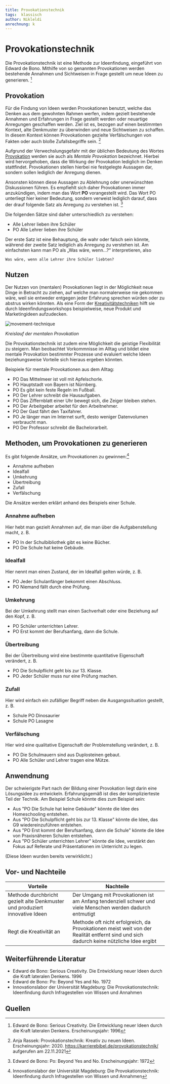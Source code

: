 ```yaml
---
title: Provokationstechnik
tags:  klassisch
author: Nikleldi
anrechnung: k 
---
```


# Provokationstechnik


Die Provokationstechnik ist eine Methode zur Ideenfindung, eingeführt von Edward de Bono. Mithilfe von so genannten Provokationen werden bestehende Annahmen und Sichtweisen in Frage gestellt um neue Ideen zu generieren. [^1]

## Provokation

Für die Findung von Ideen werden Provokationen benutzt, welche das Denken aus dem gewohnten Rahmen werfen, indem gezielt bestehende Annahmen und Erfahrungen in Frage gestellt werden oder neuartige Anregungen geschaffen werden. 
Ziel ist es, bezogen auf einen bestimmten Kontext, alte Denkmuster zu überwinden und neue Sichtweisen zu schaffen. 
In diesem Kontext können Provokationen gezielte Verfälschungen von Fakten oder auch bloße Zufallsbegriffe sein. [^2] 

Aufgrund der Verwechslungsgefahr mit der üblichen Bedeutung des Wortes [Provokation](https://de.wikipedia.org/wiki/Provokation) werden sie auch als *Mentale Provokation* bezeichnet. 
Hierbei wird hervorgehoben, dass die Wirkung der Provokation lediglich im Denken stattfindet.
Provokationen stellen hierbei nie festgelegte Aussagen dar, sondern sollen lediglich der Anregung dienen. 

Ansonsten können diese Aussagen zu Ablehnung oder unerwünschten Diskussionen führen. 
Es empfiehlt sich daher Provokationen immer anzukündigen, indem man das Wort **PO** vorangestellt wird. 
Das Wort PO unterliegt hier keiner Bedeutung, sondern verweist lediglich darauf, dass der drauf folgende Satz als Anregung zu verstehen ist. [^3]

Die folgenden Sätze sind daher unterschiedlich zu verstehen:

* Alle Lehrer lieben ihre Schüler
* PO Alle Lehrer lieben ihre Schüler

Der erste Satz ist eine Behauptung, die wahr oder falsch sein könnte, während der zweite Satz lediglich als Anregung zu verstehen ist. 
Am einfachsten kann man PO als „Was wäre, wenn…?“ interpretieren, also

    Was wäre, wenn alle Lehrer ihre Schüler liebten?

## Nutzen

Der Nutzen von (mentalen) Provokationen liegt in der Möglichkeit neue Dinge in Betracht zu ziehen, auf welche man normalerweise nie gekommen wäre, weil sie entweder entgegen jeder Erfahrung sprechen würden oder zu abstrus wirken könnten. 
Als eine Form der [Kreativitätstechniken](https://de.wikipedia.org/wiki/Kreativit%C3%A4tstechniken) hilft sie durch Ideenfindungsworkshops beispielweise, neue Produkt und Marketingideen aufzudecken.


![movement-technique](https://user-images.githubusercontent.com/92984346/143011134-748857c9-a40e-480c-9b88-bfc51285b270.png)

*Kreislauf der mentalen Provokation*




Die Provokationstechnik ist zudem eine Möglichkeit die geistige Flexibilität zu steigern. Man beobachtet Vorkommnisse im Alltag und  bildet eine mentale Provokation bestimmter Prozesse und evaluiert welche Ideen beziehungsweise Vorteile sich hieraus ergeben könnten.

Beispiele für mentale Provokationen aus dem Alltag:

* PO Das Mittelmeer ist voll mit Apfelschorle.
* PO Hauptstadt von Bayern ist Nürnberg.
* PO Es gibt kein feste Regeln im Fußball.
* PO Der Lehrer schreibt die Hausaufgaben.
* PO Das Ziffernblatt einer Uhr bewegt sich, die Zeiger bleiben stehen.
* PO Der Arbeitgeber arbeitet für den Arbeitnehmer.
* PO Der Gast fährt den Taxifahrer.
* PO Je länger man im Internet surft, desto weniger Datenvolumen verbraucht man.
* PO Der Professor schreibt die Bachelorarbeit.


## Methoden, um Provokationen zu generieren

Es gibt folgende Ansätze, um Provokationen zu gewinnen:[^4]

* Annahme aufheben
* Idealfall
* Umkehrung
* Übertreibung
* Zufall
* Verfälschung

Die Ansätze werden erklärt anhand des Beispiels einer Schule. 

### Annahme aufheben

Hier hebt man gezielt Annahmen auf, die man über die Aufgabenstellung macht, z. B.

   * PO In der Schulbibliothek gibt es keine Bücher.
   * PO Die Schule hat keine Gebäude.

### Idealfall

Hier nennt man einen Zustand, der im Idealfall gelten würde, z. B.

   * PO Jeder Schulanfänger bekommt einen Abschluss.
   * PO Niemand fällt durch eine Prüfung.

### Umkehrung

Bei der Umkehrung stellt man einen Sachverhalt oder eine Beziehung auf den Kopf, z. B.

   * PO Schüler unterrichten Lehrer.
   * PO Erst kommt der Berufsanfang, dann die Schule.

### Übertreibung

Bei der Übertreibung wird eine bestimmte quantitative Eigenschaft verändert, z. B.

   * PO Die Schulpflicht geht bis zur 13. Klasse.
   * PO Jeder Schüler muss nur eine Prüfung machen.

### Zufall

Hier wird einfach ein zufälliger Begriff neben die Ausgangssituation gestellt, z. B.

   * Schule PO Dinosaurier
   * Schule PO Lasagne

### Verfälschung

Hier wird eine qualitative Eigenschaft der Problemstellung verändert, z. B.

   * PO Die Schulmauern sind aus Duplosteinen gebaut.
   * PO Alle Schüler und Lehrer tragen eine Mütze.


## Anwendnung
   
Der schwierigste Part nach der Bildung einer Provokation liegt darin eine Lösungsidee zu entwickeln. 
Erfahrungsgemäß ist dies der komplizierteste Teil der Technik. 
Am Beispiel Schule könnte dies zum Beispiel sein:

* Aus "PO Die Schule hat keine Gebäude" könnte die Idee des Homeschooling entstehen.
* Aus "PO Die Schulpflicht geht bis zur 13. Klasse" könnte die Idee, das G9 wiedereinzuführen entstehen.
* Aus "PO Erst kommt der Berufsanfang, dann die Schule" könnte die Idee von Praxisnäheren Schulen entstehen.   
* Aus "PO Schüler unterrichten Lehrer" könnte die Idee, verstärkt den Fokus auf Referate und Präsentationen im Unterricht zu legen.

(Diese Ideen wurden bereits verwirklicht.)


## Vor- und Nachteile

| Vorteile      | Nachteile     |
| ------------- | ------------- |
| Methode durchbricht gezielt alte Denkmuster und produziert innovative Ideen| Der Umgang mit Provokationen ist am Anfang tendenziell schwer und viele Menschen werden dadurch entmutigt  |
| Regt die Kreativität an  | Methode oft nicht erfolgreich, da Provokationen meist weit von der Realität entfernt sind und sich dadurch keine nützliche Idee ergibt  |



## Weiterführende Literatur

* Edward de Bono: Serious Creativity. Die Entwicklung neuer Ideen durch die Kraft lateralen Denkens. 1996
* Edward de Bono: Po: Beyond Yes and No. 1972
* Innovationslabor der Universität Magdeburg: Die Provokationstechnik: Ideenfindung durch Infragestellen von Wissen und Annahmen


## Quellen

[^1]: Edward de Bono: Serious Creativity. Die Entwicklung neuer Ideen durch die Kraft lateralen Denkens. Erscheinungsjahr: 1996
[^2]: Anja Rassek: Provokationstechnik: Kreativ zu neuen Ideen. Erscheinungsjahr: 2020. https://karrierebibel.de/provokationstechnik/ aufgerufen am 22.11.2021
[^3]: Edward de Bono: Po: Beyond Yes and No. Erscheinungsjahr: 1972
[^4]: Innovationslabor der Universität Magdeburg: Die Provokationstechnik: Ideenfindung durch Infragestellen von Wissen und Annahmen 
